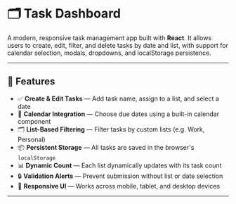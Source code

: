 # 🗂️ Task Dashboard

A modern, responsive task management app built with **React**. It allows users to create, edit, filter, and delete tasks by date and list, with support for calendar selection, modals, dropdowns, and localStorage persistence.

---

## 🚀 Features

- ✅ **Create & Edit Tasks** — Add task name, assign to a list, and select a date
- 📅 **Calendar Integration** — Choose due dates using a built-in calendar component
- 🗂️ **List-Based Filtering** — Filter tasks by custom lists (e.g. Work, Personal)
- 📦 **Persistent Storage** — All tasks are saved in the browser's `localStorage`
- 📊 **Dynamic Count** — Each list dynamically updates with its task count
- 🔒 **Validation Alerts** — Prevent submission without list or date selection
- 📱 **Responsive UI** — Works across mobile, tablet, and desktop devices

---
